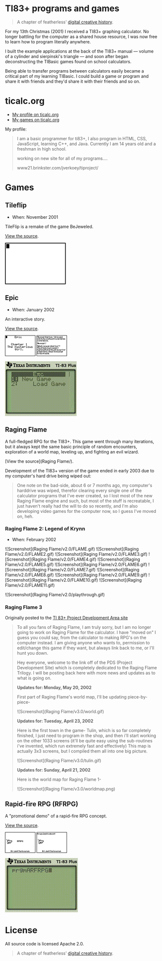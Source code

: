# TI83+ programs and games

> A chapter of featherless' [digital creative history](https://github.com/featherless/digital-creative-history).

For my 13th Christmas (2001) I received a TI83+ graphing calculator. No longer battling for the
computer as a shared house resource, I was now free to learn how to program literally anywhere.

I built the example applications at the back of the TI83+ manual — volume of a cylinder and
sierpinski's triangle — and soon after began deconstructing the TIBasic games found on school
calculators.

Being able to transfer programs between calculators easily became a critical part of my learning
TIBasic. I could build a game or program and share it with friends and they'd share it with their
friends and so on.

# ticalc.org

- [My profile on ticalc.org](http://www.ticalc.org/cgi-bin/acct-view.cgi?userid=24790)
- [My games on ticalc.org](http://www.ticalc.org/archives/files/authors/60/6073.html)

My profile:

> I am a basic programmer for ti83+, I also program in HTML, CSS, JavaScript, learning C++, and
> Java. Currently I am 14 years old and a freshman in high school. 
>
> working on new site for all of my programs.... 
>
> www21.brinkster.com/jverkoey/tiproject/

# Games

## Tileflip

- When: November 2001

TileFlip is a remake of the game BeJeweled.

[View the source](tileflip/).

![Screenshot](tileflip/video.gif)

## Epic

- When: January 2002

An interactive story.

[View the source](epic/).

![Screenshot](epic/EPIC.gif)
![Screenshot](epic/EPIC2.gif)

![Screenshot](epic/video.gif)

## Raging Flame

A full-fledged RPG for the TI83+. This game went through many iterations, but it always kept the
same basic principle of random encounters, exploration of a world map, leveling up, and fighting an
evil wizard.

[View the source](Raging Flame/).

Development of the TI83+ version of the game ended in early 2003 due to my computer's hard drive
being wiped out:

> One note on the bad-side, about 6 or 7 months ago, my computer's harddrive was wiped, therefor
> clearing every single one of the calculator programs that I've ever created, so I lost most of the
> new Raging Flame engine and such, but most of the stuff is recreatable, I just haven't really had
> the will to do so recently, and I'm also developing video games for the computer now, so I guess
> I've moved on, heh.

### Raging Flame 2: Legend of Krynn

- When: February 2002

![Screenshot](Raging Flame/v2.0/FLAME.gif)
![Screenshot](Raging Flame/v2.0/FLAME2.gif)
![Screenshot](Raging Flame/v2.0/FLAME3.gif)
![Screenshot](Raging Flame/v2.0/FLAME4.gif)
![Screenshot](Raging Flame/v2.0/FLAME5.gif)
![Screenshot](Raging Flame/v2.0/FLAME6.gif)
![Screenshot](Raging Flame/v2.0/FLAME7.gif)
![Screenshot](Raging Flame/v2.0/FLAME8.gif)
![Screenshot](Raging Flame/v2.0/FLAME9.gif)
![Screenshot](Raging Flame/v2.0/FLAME10.gif)
![Screenshot](Raging Flame/v2.0/FLAME11.gif)

![Screenshot](Raging Flame/v2.0/playthrough.gif)

### Raging Flame 3

Originally posted to the [TI 83+ Project Development Area site](https://github.com/featherless/ti83plus-site)

> To all you fans of Raging Flame, I am truly sorry, but I am no longer going to work on Raging
> Flame for the calculator. I have "moved on" I guess you could say, from the calculator to making
> RPG's on the computer instead. I am giving anyone who wants to, permission to edit/change this
> game if they want, but always link back to me, or I'll hunt you down.
>
> Hey everyone, welcome to the link off of the PDS (Project Development Site) which is completely
> dedicated to the Raging Flame Trilogy. I will be posting back here with more news and updates as
> to what is going on.
>
> **Updates for: Monday, May 20, 2002**
>
> First part of Raging Flame's world map, I'll be updating piece-by-piece-
>
> ![Screenshot](Raging Flame/v3.0/world.gif)
>
> **Updates for: Tuesday, April 23, 2002**
>
> Here is the first town in the game- Tulin, which is so far completely finished, I just need to
> program in the shop, and then i'll start working on the other 1033 screens (it'll be quite easy
> using the sub-routines i've invented, which run extremely fast and effectively) This map is
> actually 3x3 screens, but I compiled them all into one big picture.
>
> ![Screenshot](Raging Flame/v3.0/tulin.gif)
>
> **Updates for: Sunday, April 21, 2002**
>
> Here is the world map for Raging Flame 1-
>
> ![Screenshot](Raging Flame/v3.0/worldmap.png)

## Rapid-fire RPG (RFRPG)

A "promotional demo" of a rapid-fire RPG concept.

[View the source](rfrpg/).

![Screenshot](rfrpg/rfrpg.gif)
![Screenshot](rfrpg/shoot.gif)

![Screenshot](rfrpg/video.gif)

# License

All source code is licensed Apache 2.0.

> A chapter of featherless' [digital creative history](https://github.com/featherless/digital-creative-history).
